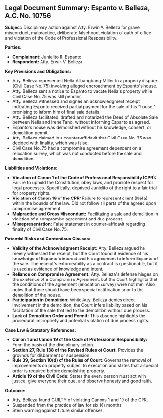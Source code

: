 ## Legal Document Summary: Espanto v. Belleza, A.C. No. 10756

**Subject:** Disciplinary action against Atty. Erwin V. Belleza for grave misconduct, malpractice, deliberate falsehood, violation of oath of office and violation of the Code of Professional Responsibility.

**Parties:**
*   **Complainant:** Junielito R. Espanto
*   **Respondent:** Atty. Erwin V. Belleza

**Key Provisions and Obligations:**

*   Atty. Belleza represented Nelia Alibangbang-Miller in a property dispute (Civil Case No. 75) involving alleged encroachment by Espanto's house.
*   Atty. Belleza sent a notice to Espanto to vacate Nelia's property while Civil Case No. 75 was still pending.
*   Atty. Belleza witnessed and signed an acknowledgment receipt indicating Espanto received partial payment for the sale of his "house," promising to inform him of final sale details.
*   Atty. Belleza facilitated, drafted and notarized the Deed of Absolute Sale between Nelia and Irene Tano, without informing Espanto as agreed.
*   Espanto's house was demolished without his knowledge, consent, or demolition permit.
*   Atty. Belleza claimed in a counter-affidavit that Civil Case No. 75 was decided with finality, which was false.
*   Civil Case No. 75 had a compromise agreement dependent on a relocation survey, which was not conducted before the sale and demolition.

**Liabilities and Violations:**

*   **Violation of Canon 1 of the Code of Professional Responsibility (CPR):** Failure to uphold the Constitution, obey laws, and promote respect for legal processes. Specifically, deprived Junielito of the right to a fair trial for property rights.
*   **Violation of Canon 19 of the CPR:** Failure to represent client (Nelia) within the bounds of the law. Did not follow all parts of the agreed upon compromise agreement.
*   **Malpractice and Gross Misconduct:** Facilitating a sale and demolition in violation of a compromise agreement and due process.
*   **Misrepresentation:** False statement in counter-affidavit regarding finality of Civil Case No. 75.

**Potential Risks and Contentious Clauses:**

*   **Validity of the Acknowledgment Receipt:**  Atty. Belleza argued he merely witnessed the receipt, but the Court found it evidence of his knowledge of Espanto's interest and his agreement to inform Espanto of the sale.  The receipt's enforceability as a contract is questionable, but it is used as evidence of knowledge and intent.
*   **Reliance on Compromise Agreement:**  Atty. Belleza's defense hinges on the existence of a Compromise Agreement, but the Court highlights that the conditions of the agreement (relocation survey) were not met. Also notes that there should have been special notification prior to the demolition of the house.
*   **Participation in Demolition:** While Atty. Belleza denies direct involvement in the demolition, the Court infers liability based on his facilitation of the sale that led to the demolition without due process.
*   **Lack of Demolition Order and Permit:** This absence highlights the procedural impropriety and potential violation of due process rights.

**Case Law & Statutory References:**

*   **Canon 1 and Canon 19 of the Code of Professional Responsibility:**  Form the basis of the disciplinary action.
*   **Section 27, Rule 138 of the Revised Rules of Court:**  Provides the grounds for disbarment or suspension.
*   **Rule 39, Section 10(d) of the Rules of Court:** Governs the removal of improvements on property subject to execution and states that a special order is required before demolishing property.
*   **Article 19 of the Civil Code:** States the every person must act with justice, give everyone their due, and observe honesty and good faith.

**Outcome:**

*   Atty. Belleza found GUILTY of violating Canons 1 and 19 of the CPR.
*   Suspended from the practice of law for six (6) months.
*   Stern warning against future similar offenses.
